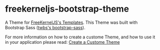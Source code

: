 # freekerneljs-bootstrap-theme
A Theme for [FreeKernelJS's Templates](https://github.com/FreeKernelJS/generator-freekerneljs/wiki/templates). This Theme was built with Bootstrap Sass ([twbs's bootstrap-sass](https://github.com/twbs/bootstrap-sass)).

For more information on how to create a custome Theme, and how to use it in your application please read: [Create a Custome Theme]()
